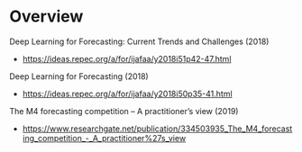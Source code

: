 # Overview

Deep Learning for Forecasting: Current Trends and Challenges (2018) 
* https://ideas.repec.org/a/for/ijafaa/y2018i51p42-47.html

Deep Learning for Forecasting (2018)
* https://ideas.repec.org/a/for/ijafaa/y2018i50p35-41.html

The M4 forecasting competition – A practitioner’s view (2019)
* https://www.researchgate.net/publication/334503935_The_M4_forecasting_competition_-_A_practitioner%27s_view
